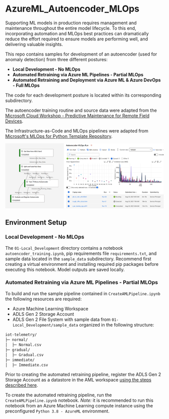 # AzureML_Autoencoder_MLOps

Supporting ML models in production requires management and maintenance throughout the entire model lifecycle. To this end, incorporating automation and MLOps best practices can dramatically reduce the effort required to ensure models are performing well, and delivering valuable insights.

This repo contains samples for development of an autoencoder (used for anomaly detection) from three different postures:

* <b>Local Development - No MLOps</b>
* <b>Automated Retraining via Azure ML Pipelines - Partial MLOps</b>
* <b>Automated Retraining and Deployment via Azure ML & Azure DevOps - Full MLOps</b>

The code for each development posture is located within its corresponding subdirectory.

The autoencoder training routine and source data were adapted from the [Microsoft Cloud Workshop - Predictive Maintenance for Remote Field Devices](https://github.com/microsoft/MCW-Predictive-Maintenance-for-remote-field-devices). 

The Infrastructure-as-Code and MLOps pipelines were adapted from [Microsoft's MLOps for Python Template Repository](https://docs.microsoft.com/en-us/azure/architecture/reference-architectures/ai/mlops-python). 

![Autoencoder MLOps](img/banner.png?raw=true "Autoencoder-MLOps")


## Environment Setup
### Local Development - No MLOps

The `01-Local_Development` directory contains a notebook `autoencoder_training.ipynb`, pip requirements file `requirements.txt`, and sample data located in the `sample_data` subdirectory. Recommend first creating a virtual environment and installing required pip packages before executing this notebook. Model outputs are saved locally.


### Automated Retraining via Azure ML Pipelines - Partial MLOps ###

To build and run the sample pipeline contained in `CreateAMLPipeline.ipynb` the following resources are required:
* Azure Machine Learning Workspace
* ADLS Gen 2 Storage Account
* ADLS Gen 2 File System with sample data from `01-Local_Development/sample_data` organized in the following structure:
~~~
iot-telemetry/
├─ normal/
│  ├─ Normal.csv
├─ gradual/
│  ├─ Gradual.csv
├─ immediate/
│  ├─ Immediate.csv
~~~
Prior to creating the automated retraining pipeline, register the ADLS Gen 2 Storage Account as a datastore in the AML workspace [using the steps described here](https://docs.microsoft.com/en-us/azure/machine-learning/how-to-access-data#azure-data-lake-storage-generation-2). 

To create the automated retraining pipeline, run the `CreateAMLPipeline.ipynb` notebook. <i>Note:</i> it is recommended to run this notebook from an Azure Machine Learning compute instance using the preconfigured `Python 3.8 - AzureML` environment.
